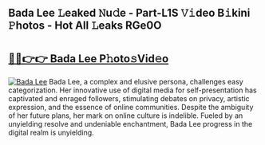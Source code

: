 ## Bada Lee 𝙻eaked 𝙽u𝚍e - Part-L1S 𝚅𝚒deo B𝚒kini 𝙿hotos - Hot All 𝙻eaks RGe0O

# <h2><a href="http://ld1cjul.urlbe.top/?page=Bada+Lee">🔗🔗👉👉 Bada Lee P𝚑oto𝚜Vid𝚎o</a></h2>

[![Bada Lee](https://i.imgur.com/eBuTRDB.gif)](http://ld1cjul.urlbe.top/?page=Bada+Lee)
Bada Lee, a complex and elusive persona, challenges easy categorization. Her innovative use of digital media for self-presentation has captivated and enraged followers, stimulating debates on privacy, artistic expression, and the essence of online communities. Despite the ambiguity of her future plans, her mark on online culture is indelible. Fueled by an unyielding resolve and undeniable enchantment, Bada Lee progress in the digital realm is unyielding.
